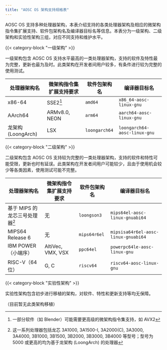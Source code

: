 ```yaml
---
title: "AOSC OS 架构支持规格表"
---
```


AOSC OS 支持多种处理器架构，本表介绍支持的各类处理器架构及相应的微架构指令集扩展支持、软件包架构名及编译器目标名等信息。本表分为一级架构、二级架构和实验性架构三组，对应不同支持和维护水平。

{{< category-block "一级架构" >}}

一级架构包含 AOSC OS 支持水平最高的一类处理器架构，支持的软件及特性最为完整，更新也最为及时。此类架构在开发者间用户较多，有条件进行较为完整的使用测试。

| 处理器架构名       | 微架构指令集扩展支持要求 | 软件包架构名  | 编译器目标名                 |
|--------------------|--------------------------|---------------|------------------------------|
| x86-64             | SSE2[^1]                 | `amd64`       | `x86_64-aosc-linux-gnu`      |
| AArch64            | ARMv8.0, NEON            | `arm64`       | `aarch64-aosc-linux-gnu`     |
| 龙架构 (LoongArch) | LSX                      | `loongarch64` | `loongarch64-aosc-linux-gnu` |

[^1]: 一部分软件（如 Blender）可能需要更高级的微架构指令集支持，如 AVX2

{{< category-block "二级架构" >}}

二级架构包含 AOSC OS 支持较为完整的一类处理器架构，支持的软件和特性可能受限，更新也时有延误。此类架构在开发者间用户可能较少，且由于使用机会较少等各类因素，使用测试可能不完整。

| 处理器架构名       | 微架构指令集扩展支持要求 | 软件包架构名  | 编译器目标名                   |
|--------------------|--------------------------|---------------|--------------------------------|
| 基于 MIPS 的龙芯三号处理器[^2] | 无               | `loongson3`   | `mips64el-aosc-linux-gnuabi64` |
| MIPS64 Release 6   | 无                       | `mips64r6el`  | `mipsisa64r6el-aosc-linux-gnuabi64` | 
| IBM POWER（小端序）| AltiVec, VMX, VSX        | `ppc64el`     | `powerpc64le-aosc-linux-gnu`   |
| RISC-V（64 位）    | G, C                     | `riscv64`     | `riscv64-aosc-linux-gnu`       |

[^2]: 这一系列处理器包括龙芯 3A1000, 3A1500-I, 3A2000(C), 3A3000, 3A4000, 3B1000, 3B1500, 3B2000, 3B3000, 3B4000 等型号；型号为 5000 或更高的均为基于龙架构 (LoongArch) 的处理器

{{< category-block "实验性架构" >}}

实验性架构包含初步进行移植的架构，对软件、特性和更新支持等均无保障。

（目前暂无此类架构移植）